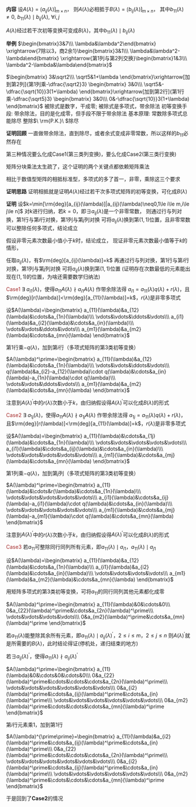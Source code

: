 **内容**
设$A(\lambda)=\lgroup a_{ij}(\lambda)\rgroup_{m\times n}$，
则$A(\lambda)$必相抵于$B(\lambda)=\lgroup b_{ij}(\lambda)\rgroup_{m\times n}$，
其中$b_{11}(\lambda)\neq0,\ b_{11}(\lambda)\mid b_{ij}(\lambda),\ \forall i,j$

$A(\lambda)$经过若干次初等变换可变成$B(\lambda)$，其中$b_{11}(\lambda)\mid b_{ij}(\lambda)$

**举例**
$\begin{bmatrix}3&7\\\ \lambda&\lambda^2\end{bmatrix}
\xrightarrow{7除以3，商2余1}\begin{bmatrix}3&1\\\ \lambda&\lambda^2-\lambda\end{bmatrix}
\xrightarrow{第1列与第2列交换}\begin{bmatrix}1&3\\\ \lambda^2-\lambda&\lambda\end{bmatrix}$

$\begin{bmatrix}
3&\sqrt2\\\
\sqrt5&1+\lambda
\end{bmatrix}\xrightarrow[加到第2列]{第1列乘-\dfrac{\sqrt2}3}
\begin{bmatrix}
3&0\\\
\sqrt5&-\dfrac{\sqrt{10}}3(1+\lambda)
\end{bmatrix}\xrightarrow[加到第2行]{第1行乘-\dfrac{\sqrt5}3}
\begin{bmatrix}
3&0\\\
0&-\dfrac{\sqrt{10}}3(1+\lambda)
\end{bmatrix}$
被除式是数字，干成零; 被除式是多项式，带余除法
初等变换手段: 带余除法，目的是化成零，但手段不限于带余除法
基本原理: 常数除多项式总能除尽
整除$\ \rm{P.K.}\ $除尽

**证明回顾**
一直做带余除法，直到除尽，或者余式变成非零常数，所以这样的$b_{11}$必然存在

第三种情况要么化成Case1(第三类列变换)，要么化成Case2(第三类行变换)

矩阵分块乘法太生疏了，这个证明的两个关键点都依赖矩阵乘法

相比于数值型矩阵的相抵标准型，多项式的多了首一，非零，乘除这三个要求

**证明思路**
证明相抵就是证明$A(\lambda)$经过若干次多项式矩阵的初等变换，可化成$B(\lambda)$

**证明**
设$k=\min[\rm{deg}[a_{ij}(\lambda)]|a_{ij}(\lambda)\neq0,1\le i\le m,i\le j\le n]$
对$k$进行归纳，若$k=0$，即$\exists a_{ij}(\lambda)$是一个非零常数，
则通过行与列对换，第1行与第$i$行对换，第1列与第$j$列对换
可将$a_{ij}(\lambda)$换到第$(1,1)$位置，且非零常数可以整除任何多项式，结论成立

假设非零元素次数最小值小于$k$时，结论成立，
现证非零元素次数最小值等于$k$的情形，

任取$a_{ij}(\lambda)$，有$\rm{deg}[a_{ij}(\lambda)]=k$
再通过行与列对换，第1行与第$i$行对换，第1列与第$j$列对换
可将$a_{ij}(\lambda)$换到第$(1,1)$位置
(证明存在次数最低的元素能出现在$(1,1)$的位置，为啥还需要数学归纳法)

<font color="brown">Case1</font>
$\exists\ a_{i1}(\lambda)$，使得$a_{11}A(\lambda)\nmid a_{i1}A(\lambda)$
作带余除法得
$a_{i1}=a_{11}(\lambda)q(\lambda)+r(\lambda)$，且$\rm{deg}[r(\lambda)]<\rm{deg}[a_{11}(\lambda)]=k$，$r(\lambda)$是非零多项式

设$A(\lambda)=\begin{bmatrix}
a_{11}(\lambda)&a_{12}(\lambda)&\cdots&a_{1n}(\lambda)\\\ 
\vdots&\vdots&\ddots&\vdots\\\ 
a_{i1}(\lambda)&a_{i2}(\lambda)&\cdots&a_{in}(\lambda)\\\ 
\vdots&\vdots&\ddots&\vdots\\\ 
a_{m1}(\lambda)&a_{m2}(\lambda)&\cdots&a_{mn}(\lambda)
\end{bmatrix}$

第1行乘$-q(\lambda)$，加到第$i$行（多项式矩阵的第3类初等变换）

$A(\lambda)^\prime=\begin{bmatrix}
a_{11}(\lambda)&a_{12}(\lambda)&\cdots&a_{1n}(\lambda)\\\ 
\vdots&\vdots&\ddots&\vdots\\\ 
q(\lambda)&a_{i2}-a_{12}(\lambda)\cdot q(\lambda)&\cdots&a_{in}(\lambda)-a_{1n}(\lambda)\cdot q(\lambda)\\\ 
\vdots&\vdots&\ddots&\vdots\\\ 
a_{m1}(\lambda)&a_{m2}(\lambda)&\cdots&a_{mn}(\lambda)
\end{bmatrix}$

注意到$A(\lambda)^\prime$中的$r(\lambda)$次数小于$k$，由归纳假设得$A(\lambda)^\prime$可以化成$B(\lambda)$的形式

<font color="brown">Case2</font>
$\exists\ a_{1j}(\lambda)$，使得$a_{11}A(\lambda)\nmid a_{1j}A(\lambda)$
作带余除法得
$a_{1j}=a_{11}(\lambda)q(\lambda)+r(\lambda)$，且$\rm{deg}[r(\lambda)]<\rm{deg}[a_{11}(\lambda)]=k$，$r(\lambda)$是非零多项式

设$A(\lambda)=\begin{bmatrix}
a_{11}(\lambda)&\cdots&a_{1j}(\lambda)&\cdots&a_{1n}(\lambda)\\\ 
\vdots&\vdots&\vdots&\vdots&\vdots\\\ 
a_{i1}(\lambda)&\cdots&a_{ij}(\lambda)&\cdots&a_{in}(\lambda)\\\ 
\vdots&\vdots&\vdots&\vdots&\vdots\\\ 
a_{m1}(\lambda)&\cdots&a_{mj}(\lambda)&\cdots&a_{mn}(\lambda)
\end{bmatrix}$

第1列乘$-q(\lambda)$，加到第$j$列（多项式矩阵的第3类初等变换）

$A(\lambda)^\prime=\begin{bmatrix}
a_{11}(\lambda)&\cdots&r(\lambda)&\cdots&a_{1n}(\lambda)\\\
\vdots&\vdots&\vdots&\vdots&\vdots\\\
a_{i1}(\lambda)&\cdots&a_{ij}(\lambda)-a_{i1}(\lambda)\cdot q(\lambda)&\cdots&a_{in}(\lambda)\\\
\vdots&\vdots&\vdots&\vdots&\vdots\\\
a_{m1}(\lambda)&\cdots&a_{mj}(\lambda)-a_{m1}(\lambda)\cdot q(\lambda)&\cdots&a_{mn}(\lambda)
\end{bmatrix}$

注意到$A(\lambda)^\prime$中的$r(\lambda)$次数小于$k$，由归纳假设得$A(\lambda)^\prime$可以化成$B(\lambda)$的形式

<font color="brown">Case3</font>
若$a_{11}$可整除同行同列所有元素，即$a_{11}(\lambda)\mid a_{i1}$，$a_{11}(\lambda)\mid a_{j1}$

设$A(\lambda)=\begin{bmatrix}
a_{11}(\lambda)&a_{12}(\lambda)&\cdots&a_{1n}(\lambda)\\\ 
a_{i1}(\lambda)&a_{i2}(\lambda)&\cdots&a_{in}(\lambda)\\\ 
\vdots&\vdots&\vdots&\vdots\\\ 
a_{m1}(\lambda)&a_{m2}(\lambda)&\cdots&a_{mn}(\lambda)
\end{bmatrix}$

用矩阵多项式的第3类初等变换，可将$a_{11}$的同行同列其他元素都化成零

$A(\lambda)^\prime=\begin{bmatrix}
a_{11}(\lambda)&0&\cdots&0\\\ 
0&a_{22}(\lambda)^\prime&\cdots&a_{2n}(\lambda)^\prime\\\ 
\vdots&\vdots&\vdots&\vdots\\\ 
0&a_{m2}(\lambda)^\prime&\cdots&a_{mn}(\lambda)^\prime
\end{bmatrix}$

若$a_{11}(\lambda)$能整除其余所有元素，即$a_{11}(\lambda)\mid a_{ij}(\lambda)^\prime$，$2\le i\le m$，$2\le j\le n$
则$A(\lambda)^\prime$就是所需要的$B(\lambda)$，此时结论得证(停机处，递归结束的地方)

若$\exists a_{ij}(\lambda)^\prime$，使得$a_{11}(\lambda)\nmid a_{ij}(\lambda)^\prime$

$A(\lambda)^\prime=\begin{bmatrix}
a_{11}(\lambda)&0&\cdots&0&\cdots&0\\\ 
0&a_{22}(\lambda)^\prime&\cdots&\cdots&\cdots&a_{2n}(\lambda)^\prime\\\ 
\vdots&\vdots&\vdots&\vdots&\vdots&\vdots\\\ 
0&a_{i2}(\lambda)^\prime&\cdots&a_{ij}(\lambda)^\prime&\cdots&a_{in}(\lambda)^\prime\\\ 
\vdots&\vdots&\vdots&\vdots&\vdots&\vdots\\\ 
0&a_{m2}(\lambda)^\prime&\cdots&\cdots&\cdots&a_{mn}(\lambda)^\prime
\end{bmatrix}$

第$i$行元素乘1，加到第1行

$A(\lambda)^{\prime\prime}=\begin{bmatrix}
a_{11}(\lambda)&a_{i2}(\lambda)^\prime&\cdots&a_{ij}(\lambda)^\prime&\cdots&a_{in}(\lambda)^\prime\\\ 
0&a_{22}(\lambda)^\prime&\cdots&\cdots&\cdots&a_{2n}(\lambda)^\prime\\\ 
\vdots&\vdots&\vdots&\vdots&\vdots&\vdots\\\ 
0&a_{i2}(\lambda)^\prime&\cdots&a_{ij}(\lambda)^\prime&\cdots&a_{in}(\lambda)^\prime\\\ 
\vdots&\vdots&\vdots&\vdots&\vdots&\vdots\\\ 
0&a_{m2}(\lambda)^\prime&\cdots&\cdots&\cdots&a_{mn}(\lambda)^\prime
\end{bmatrix}$

于是回到了**Case2**的情况